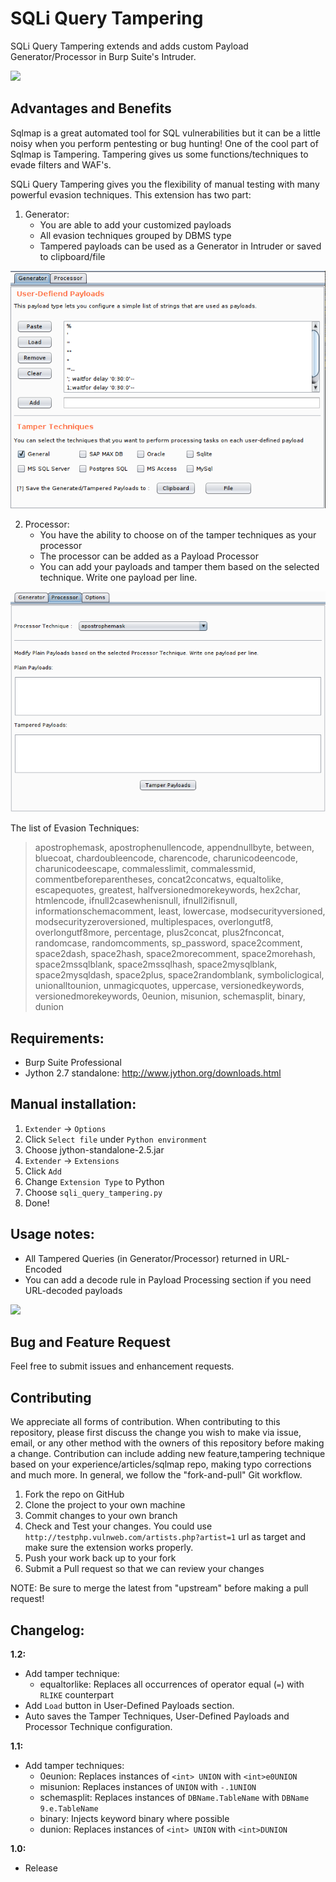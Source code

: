 SQLi Query Tampering
==================
SQLi Query Tampering extends and adds custom Payload Generator/Processor in 
Burp Suite's Intruder. 

![](img/intruder.png)

## Advantages and Benefits

Sqlmap is a great automated tool for SQL vulnerabilities but it can be a little
noisy when you perform pentesting or bug hunting!
One of the cool part of Sqlmap is Tampering. Tampering gives us some
functions/techniques to evade filters and WAF's.

SQLi Query Tampering gives you the flexibility of manual testing with many powerful
evasion techniques. This extension has two part:

1. Generator: 
   - You are able to add your customized payloads
   - All evasion techniques grouped by DBMS type
   - Tampered payloads can be used as a Generator in Intruder or saved to clipboard/file

![](img/generator.png)

2. Processor: 
   - You have the ability to choose on of the tamper techniques as your processor
   - The processor can be added as a Payload Processor
   - You can add your payloads and tamper them based on the selected technique. Write one payload per line.

![](img/processor.png)

The list of Evasion Techniques:

> apostrophemask, apostrophenullencode, appendnullbyte, between, bluecoat, 
> chardoubleencode, charencode, charunicodeencode, charunicodeescape, commalesslimit,
> commalessmid, commentbeforeparentheses, concat2concatws, equaltolike, escapequotes,
> greatest, halfversionedmorekeywords, hex2char, htmlencode, ifnull2casewhenisnull,
> ifnull2ifisnull, informationschemacomment, least, lowercase, modsecurityversioned,
> modsecurityzeroversioned, multiplespaces, overlongutf8, overlongutf8more, 
> percentage, plus2concat, plus2fnconcat, randomcase, randomcomments, sp_password, 
> space2comment, space2dash, space2hash, space2morecomment, space2morehash, 
> space2mssqlblank, space2mssqlhash, space2mysqlblank, space2mysqldash, space2plus, 
> space2randomblank, symboliclogical, unionalltounion, unmagicquotes, uppercase, 
> versionedkeywords, versionedmorekeywords, 0eunion, misunion, schemasplit, binary,
> dunion

## Requirements:

- Burp Suite Professional
- Jython 2.7 standalone: http://www.jython.org/downloads.html

## Manual installation:

1. `Extender` -> `Options`
2. Click `Select file` under `Python environment`
3. Choose jython-standalone-2.5.jar
4. `Extender` -> `Extensions`
5. Click `Add`
6. Change `Extension Type` to Python
7. Choose `sqli_query_tampering.py`
8. Done!

## Usage notes:

- All Tampered Queries (in Generator/Processor) returned in URL-Encoded
- You can add a decode rule in Payload Processing section if you need URL-decoded payloads

![](img/url-decod.png)

## Bug and Feature Request

Feel free to submit issues and enhancement requests.

## Contributing

We appreciate all forms of contribution. When contributing to this repository, 
please first discuss the change you wish to make via issue, email, or any other 
method with the owners of this repository before making a change. 
Contribution can include adding new feature,tampering technique based on your 
experience/articles/sqlmap repo, making typo corrections and much more. 
In general, we follow the "fork-and-pull" Git workflow.

1. Fork the repo on GitHub
2. Clone the project to your own machine
3. Commit changes to your own branch
4. Check and Test your changes. You could use `http://testphp.vulnweb.com/artists.php?artist=1` url as target and make sure the extension works properly.
5. Push your work back up to your fork
6. Submit a Pull request so that we can review your changes

NOTE: Be sure to merge the latest from "upstream" before making a pull request!

## Changelog:

**1.2:**
  - Add tamper technique:
    - equaltorlike: Replaces all occurrences of operator equal (`=`) with `RLIKE` counterpart
  - Add `Load` button in User-Defined Payloads section.
  - Auto saves the Tamper Techniques, User-Defined Payloads and Processor Technique configuration.

**1.1:**
  - Add tamper techniques:
    - 0eunion: Replaces instances of `<int> UNION` with `<int>e0UNION`
    - misunion: Replaces instances of `UNION` with `-.1UNION`
    - schemasplit: Replaces instances of `DBName.TableName`  with `DBName 9.e.TableName`
    - binary: Injects keyword binary where possible
    - dunion: Replaces instances of `<int> UNION` with `<int>DUNION`
  
**1.0:**
  - Release